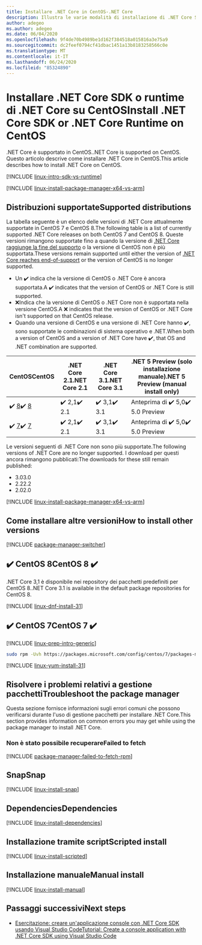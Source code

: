 ```yaml
---
title: Installare .NET Core in CentOS-.NET Core
description: Illustra le varie modalità di installazione di .NET Core SDK e runtime di .NET Core su CentOS.
author: adegeo
ms.author: adegeo
ms.date: 06/04/2020
ms.openlocfilehash: 9f4de70b4989be1d162f384518a015816a3e75a9
ms.sourcegitcommit: dc2feef0794cf41dbac1451a13b8183258566c0e
ms.translationtype: MT
ms.contentlocale: it-IT
ms.lasthandoff: 06/24/2020
ms.locfileid: "85324890"
---
```

# <a name="install-net-core-sdk-or-net-core-runtime-on-centos"></a><span data-ttu-id="f5c08-103">Installare .NET Core SDK o runtime di .NET Core su CentOS</span><span class="sxs-lookup"><span data-stu-id="f5c08-103">Install .NET Core SDK or .NET Core Runtime on CentOS</span></span>

<span data-ttu-id="f5c08-104">.NET Core è supportato in CentOS.</span><span class="sxs-lookup"><span data-stu-id="f5c08-104">.NET Core is supported on CentOS.</span></span> <span data-ttu-id="f5c08-105">Questo articolo descrive come installare .NET Core in CentOS.</span><span class="sxs-lookup"><span data-stu-id="f5c08-105">This article describes how to install .NET Core on CentOS.</span></span>

[!INCLUDE [linux-intro-sdk-vs-runtime](includes/linux-intro-sdk-vs-runtime.md)]

[!INCLUDE [linux-install-package-manager-x64-vs-arm](includes/linux-install-package-manager-x64-vs-arm.md)]

## <a name="supported-distributions"></a><span data-ttu-id="f5c08-106">Distribuzioni supportate</span><span class="sxs-lookup"><span data-stu-id="f5c08-106">Supported distributions</span></span>

<span data-ttu-id="f5c08-107">La tabella seguente è un elenco delle versioni di .NET Core attualmente supportate in CentOS 7 e CentOS 8.</span><span class="sxs-lookup"><span data-stu-id="f5c08-107">The following table is a list of currently supported .NET Core releases on both CentOS 7 and CentOS 8.</span></span> <span data-ttu-id="f5c08-108">Queste versioni rimangono supportate fino a quando la versione di [.NET Core raggiunge la fine del supporto](https://dotnet.microsoft.com/platform/support/policy/dotnet-core) o la versione di CentOS non è più supportata.</span><span class="sxs-lookup"><span data-stu-id="f5c08-108">These versions remain supported until either the version of [.NET Core reaches end-of-support](https://dotnet.microsoft.com/platform/support/policy/dotnet-core) or the version of CentOS is no longer supported.</span></span>

- <span data-ttu-id="f5c08-109">Un ✔️ indica che la versione di CentOS o .NET Core è ancora supportata.</span><span class="sxs-lookup"><span data-stu-id="f5c08-109">A ✔️ indicates that the version of CentOS or .NET Core is still supported.</span></span>
- <span data-ttu-id="f5c08-110">❌Indica che la versione di CentOS o .NET Core non è supportata nella versione CentOS.</span><span class="sxs-lookup"><span data-stu-id="f5c08-110">A ❌ indicates that the version of CentOS or .NET Core isn't supported on that CentOS release.</span></span>
- <span data-ttu-id="f5c08-111">Quando una versione di CentOS e una versione di .NET Core hanno ✔️, sono supportate le combinazioni di sistema operativo e .NET.</span><span class="sxs-lookup"><span data-stu-id="f5c08-111">When both a version of CentOS and a version of .NET Core have ✔️, that OS and .NET combination are supported.</span></span>

| <span data-ttu-id="f5c08-112">CentOS</span><span class="sxs-lookup"><span data-stu-id="f5c08-112">CentOS</span></span>                   | <span data-ttu-id="f5c08-113">.NET Core 2.1</span><span class="sxs-lookup"><span data-stu-id="f5c08-113">.NET Core 2.1</span></span> | <span data-ttu-id="f5c08-114">.NET Core 3.1</span><span class="sxs-lookup"><span data-stu-id="f5c08-114">.NET Core 3.1</span></span> | <span data-ttu-id="f5c08-115">.NET 5 Preview (solo installazione manuale)</span><span class="sxs-lookup"><span data-stu-id="f5c08-115">.NET 5 Preview (manual install only)</span></span> |
|--------------------------|---------------|---------------|----------------|
| <span data-ttu-id="f5c08-116">✔️ [8](#centos-8-)</span><span class="sxs-lookup"><span data-stu-id="f5c08-116">✔️ [8](#centos-8-)</span></span> | <span data-ttu-id="f5c08-117">✔️ 2,1</span><span class="sxs-lookup"><span data-stu-id="f5c08-117">✔️ 2.1</span></span>        | <span data-ttu-id="f5c08-118">✔️ 3,1</span><span class="sxs-lookup"><span data-stu-id="f5c08-118">✔️ 3.1</span></span>        | <span data-ttu-id="f5c08-119">Anteprima di ✔️ 5,0</span><span class="sxs-lookup"><span data-stu-id="f5c08-119">✔️ 5.0 Preview</span></span> |
| <span data-ttu-id="f5c08-120">✔️ [7](#centos-7-)</span><span class="sxs-lookup"><span data-stu-id="f5c08-120">✔️ [7](#centos-7-)</span></span> | <span data-ttu-id="f5c08-121">✔️ 2,1</span><span class="sxs-lookup"><span data-stu-id="f5c08-121">✔️ 2.1</span></span>        | <span data-ttu-id="f5c08-122">✔️ 3,1</span><span class="sxs-lookup"><span data-stu-id="f5c08-122">✔️ 3.1</span></span>        | <span data-ttu-id="f5c08-123">Anteprima di ✔️ 5,0</span><span class="sxs-lookup"><span data-stu-id="f5c08-123">✔️ 5.0 Preview</span></span> |

<span data-ttu-id="f5c08-124">Le versioni seguenti di .NET Core non sono più supportate.</span><span class="sxs-lookup"><span data-stu-id="f5c08-124">The following versions of .NET Core are no longer supported.</span></span> <span data-ttu-id="f5c08-125">I download per questi ancora rimangono pubblicati:</span><span class="sxs-lookup"><span data-stu-id="f5c08-125">The downloads for these still remain published:</span></span>

- <span data-ttu-id="f5c08-126">3.0</span><span class="sxs-lookup"><span data-stu-id="f5c08-126">3.0</span></span>
- <span data-ttu-id="f5c08-127">2.2</span><span class="sxs-lookup"><span data-stu-id="f5c08-127">2.2</span></span>
- <span data-ttu-id="f5c08-128">2.0</span><span class="sxs-lookup"><span data-stu-id="f5c08-128">2.0</span></span>

[!INCLUDE [linux-install-package-manager-x64-vs-arm](includes/linux-install-package-manager-x64-vs-arm.md)]

## <a name="how-to-install-other-versions"></a><span data-ttu-id="f5c08-129">Come installare altre versioni</span><span class="sxs-lookup"><span data-stu-id="f5c08-129">How to install other versions</span></span>

[!INCLUDE [package-manager-switcher](./includes/package-manager-heading-hack-pkgname.md)]

## <a name="centos-8-"></a><span data-ttu-id="f5c08-130">✔️ CentOS 8</span><span class="sxs-lookup"><span data-stu-id="f5c08-130">CentOS 8 ✔️</span></span>

<span data-ttu-id="f5c08-131">.NET Core 3,1 è disponibile nei repository dei pacchetti predefiniti per CentOS 8.</span><span class="sxs-lookup"><span data-stu-id="f5c08-131">.NET Core 3.1 is available in the default package repositories for CentOS 8.</span></span>

[!INCLUDE [linux-dnf-install-31](includes/linux-install-31-dnf.md)]

## <a name="centos-7-"></a><span data-ttu-id="f5c08-132">✔️ CentOS 7</span><span class="sxs-lookup"><span data-stu-id="f5c08-132">CentOS 7 ✔️</span></span>

[!INCLUDE [linux-prep-intro-generic](includes/linux-prep-intro-generic.md)]

```bash
sudo rpm -Uvh https://packages.microsoft.com/config/centos/7/packages-microsoft-prod.rpm
```

[!INCLUDE [linux-yum-install-31](includes/linux-install-31-yum.md)]

## <a name="troubleshoot-the-package-manager"></a><span data-ttu-id="f5c08-133">Risolvere i problemi relativi a gestione pacchetti</span><span class="sxs-lookup"><span data-stu-id="f5c08-133">Troubleshoot the package manager</span></span>

<span data-ttu-id="f5c08-134">Questa sezione fornisce informazioni sugli errori comuni che possono verificarsi durante l'uso di gestione pacchetti per installare .NET Core.</span><span class="sxs-lookup"><span data-stu-id="f5c08-134">This section provides information on common errors you may get while using the package manager to install .NET Core.</span></span>

### <a name="failed-to-fetch"></a><span data-ttu-id="f5c08-135">Non è stato possibile recuperare</span><span class="sxs-lookup"><span data-stu-id="f5c08-135">Failed to fetch</span></span>

[!INCLUDE [package-manager-failed-to-fetch-rpm](includes/package-manager-failed-to-fetch-rpm.md)]

## <a name="snap"></a><span data-ttu-id="f5c08-136">Snap</span><span class="sxs-lookup"><span data-stu-id="f5c08-136">Snap</span></span>

[!INCLUDE [linux-install-snap](includes/linux-install-snap.md)]

## <a name="dependencies"></a><span data-ttu-id="f5c08-137">Dependencies</span><span class="sxs-lookup"><span data-stu-id="f5c08-137">Dependencies</span></span>

[!INCLUDE [linux-install-dependencies](includes/linux-install-dependencies.md)]

## <a name="scripted-install"></a><span data-ttu-id="f5c08-138">Installazione tramite script</span><span class="sxs-lookup"><span data-stu-id="f5c08-138">Scripted install</span></span>

[!INCLUDE [linux-install-scripted](includes/linux-install-scripted.md)]

## <a name="manual-install"></a><span data-ttu-id="f5c08-139">Installazione manuale</span><span class="sxs-lookup"><span data-stu-id="f5c08-139">Manual install</span></span>

[!INCLUDE [linux-install-manual](includes/linux-install-manual.md)]

## <a name="next-steps"></a><span data-ttu-id="f5c08-140">Passaggi successivi</span><span class="sxs-lookup"><span data-stu-id="f5c08-140">Next steps</span></span>

- [<span data-ttu-id="f5c08-141">Esercitazione: creare un'applicazione console con .NET Core SDK usando Visual Studio Code</span><span class="sxs-lookup"><span data-stu-id="f5c08-141">Tutorial: Create a console application with .NET Core SDK using Visual Studio Code</span></span>](../tutorials/with-visual-studio-code.md)
